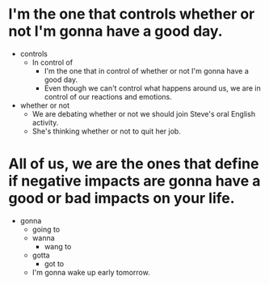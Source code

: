 # I'm the one that controls whether or not I'm gonna have a good day.
- controls
  - In control of 
    - I'm the one that in control of whether or not I'm gonna have a good day.
    - Even though we can't control what happens around us, we are in control of our reactions and emotions.
- whether or not
  - We are debating whether or not we should join Steve's oral English activity.
  - She's thinking whether or not to quit her job.

# All of us, we are the ones that define if negative impacts are gonna have a good or bad impacts on your life.
- gonna
  - going to 
  - wanna
    - wang to 
  - gotta 
    - got to
  - I'm gonna wake up early tomorrow.
